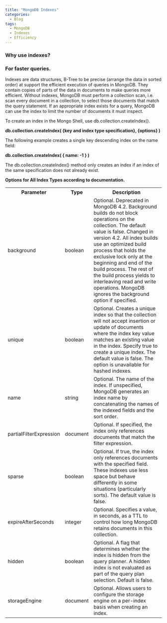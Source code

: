 ```yaml
---
title: "MongoDB Indexes"
categories:
  - Blog
tags:
  - MongoDB
  - Indexes
  - Efficiency
---
```


### Why use indexes?

### For faster queries.

Indexes are data structures, B-Tree to be precise (arrange the data in sorted order) at support the efficient execution of queries in MongoDB. They contain copies of parts of the data in documents to make queries more efficient.
Without indexes, MongoDB must perform a collection scan, i.e. scan every document in a collection, to select those documents that match the query statement. If an appropriate index exists for a query, MongoDB can use the index to limit the number of documents it must inspect.

To create an index in the Mongo Shell, use db.collection.createIndex().

**db.collection.createIndex( {key and index type specification}, {options} )**

The following example creates a single key descending index on the name field:

**db.collection.createIndex( { name: -1 } )**   

The db.collection.createIndex() method only creates an index if an index of the same specification does not already exist.


**Options for All Index Types according to documentation.**

 <table style="width:100%">
  <tr>
    <th>Parameter</th>
    <th>Type</th>
    <th>Description</th>
  </tr>
  <tr>
    <td>background</td>
    <td>boolean</td>
    <td>Optional. Deprecated in MongoDB 4.2.
	Background builds do not block operations on the collection. The default value is false.
    Changed in version 4.2.
    All index builds use an optimized build process that holds the exclusive lock only at the beginning and end of the build process.
	The rest of the build process yields to interleaving read and write operations. MongoDB ignores the background option if specified.</td>
  </tr>
  <tr>
    <td>unique</td>
    <td>boolean</td>
    <td>Optional. Creates a unique index so that the collection will not accept insertion or update of documents where the index key value matches an existing value in the index.
	Specify true to create a unique index. The default value is false.
	The option is unavailable for hashed indexes.</td>
  </tr>
  <tr>
    <td>name</td>
    <td>string</td>
    <td>Optional. The name of the index. If unspecified, MongoDB generates an index name by concatenating the names of the indexed fields and the sort order.</td>
  </tr>
  <tr>
    <td>partialFilterExpression</td>
    <td>document</td>
    <td>Optional. If specified, the index only references documents that match the filter expression.</td>
  </tr>  
  <tr>
    <td>sparse</td>
    <td>boolean</td>
    <td>Optional. If true, the index only references documents with the specified field. These indexes use less space but behave differently in some situations (particularly sorts). The default value is false.</td>
  </tr>
  <tr>
    <td>expireAfterSeconds</td>
    <td>integer</td>
    <td>Optional. Specifies a value, in seconds, as a TTL to control how long MongoDB retains documents in this collection.</td>
  </tr>
  <tr>
    <td>hidden</td>
    <td>boolean</td>
    <td>Optional. A flag that determines whether the index is hidden from the query planner. A hidden index is not evaluated as part of the query plan selection. Default is false.</td>
  </tr>
  <tr>
    <td>storageEngine</td>
    <td>document</td>
    <td>Optional. Allows users to configure the storage engine on a per-index basis when creating an index.</td>
  </tr>  
</table> 
